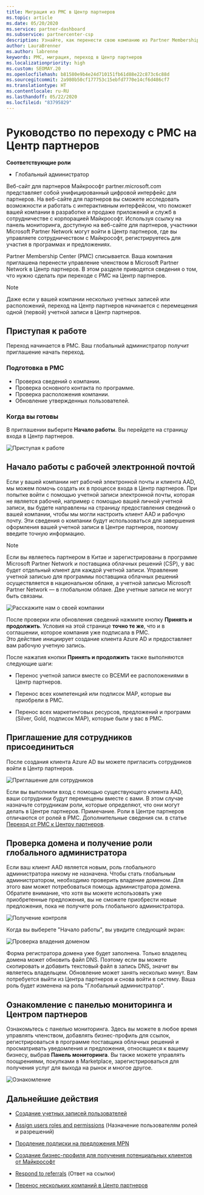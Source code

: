 ```yaml
---
title: Миграция из PMC в Центр партнеров
ms.topic: article
ms.date: 05/20/2020
ms.service: partner-dashboard
ms.subservice: partnercenter-csp
description: Узнайте, как перенести свою компанию из Partner Membership Center (PMC) в Центр партнеров.
author: LauraBrenner
ms.author: labrenne
keywords: PMC, миграция, переход в Центр партнеров
ms.localizationpriority: high
ms.custom: SEOMAY.20
ms.openlocfilehash: b81580e9b4e24d710151fb61d88e22c873c6c88d
ms.sourcegitcommit: 2a980b50cf177753c15ebfd7770e14cf6d486cf7
ms.translationtype: HT
ms.contentlocale: ru-RU
ms.lasthandoff: 05/22/2020
ms.locfileid: "83795829"
---
```

# <a name="guide-to-migrating-from-pmc-to-partner-center"></a>Руководство по переходу с PMC на Центр партнеров

**Соответствующие роли**

- Глобальный администратор

Веб-сайт для партнеров Майкрософт partner.microsoft.com представляет собой унифицированный цифровой интерфейс для партнеров. На веб-сайте для партнеров вы сможете исследовать возможности и работать с интерактивным интерфейсом, что поможет вашей компании в разработке и продаже приложений и служб в сотрудничестве с корпорацией Майкрософт. Используя ссылку на панель мониторинга, доступную на веб-сайте для партнеров, участники Microsoft Partner Network могут войти в Центр партнеров, где вы управляете сотрудничеством с Майкрософт, регистрируетесь для участия в программах и предложениях.

Partner Membership Center (PMC) списывается. Ваша компания приглашена перенести управление членством в Microsoft Partner Network в Центр партнеров. В этом разделе приводятся сведения о том, что нужно сделать при переходе с PMC на Центр партнеров.

>[!Note]
>Даже если у вашей компании несколько учетных записей или расположений, переход на Центр партнеров начинается с перемещения одной (первой) учетной записи в Центр партнеров.

## <a name="get-started"></a>Приступая к работе

Переход начинается в PMC. Ваш глобальный администратор получит приглашение начать переход.

### <a name="prepare-in-pmc"></a>Подготовка в PMC

- Проверка сведений о компании.
- Проверка основного контакта по программе.
- Проверка расположения компании.
- Обновление утвержденных пользователей.

### <a name="when-youre-ready"></a>Когда вы готовы

В приглашении выберите **Начало работы**. Вы перейдете на страницу входа в Центр партнеров.

![Приступая к работе](images/migration/getstarted.jpg)

## <a name="start-with-your-work-email"></a>Начало работы с рабочей электронной почтой

Если у вашей компании нет рабочей электронной почты и клиента AAD, мы можем помочь создать их в процессе входа в Центр партнеров. При попытке войти с помощью учетной записи электронной почты, которая не является рабочей, например с помощью вашей личной учетной записи, вы будете направлены на страницу предоставления сведений о вашей компании, чтобы мы могли настроить клиент AAD и рабочую почту. Эти сведения о компании будут использоваться для завершения оформления вашей учетной записи в Центре партнеров, поэтому введите точную информацию.

>[!Note]
>Если вы являетесь партнером в Китае и зарегистрированы в программе Microsoft Partner Network и поставщика облачных решений (CSP), у вас будет отдельный клиент для каждой учетной записи. Управление учетной записью для программы поставщика облачных решений осуществляется в национальном облаке, а учетной записью Microsoft Partner Network — в глобальном облаке. Две учетные записи не могут быть связаны.

![Расскажите нам о своей компании](images/migration/newtellusabout.png)

После проверки или обновления сведений нажмите кнопку **Принять и продолжить**.
Условия на этой странице **точно те же**, что и в соглашении, которое компания уже подписала в PMC.  
Это действие инициирует создание клиента Azure AD и предоставляет вам рабочую учетную запись.

После нажатия кнопки **Принять и продолжить** также выполняются следующие шаги:

- Перенос учетной записи вместе со ВСЕМИ ее расположениями в Центр партнеров.

- Перенос всех компетенций или подписок MAP, которые вы приобрели в PMC.

- Перенос всех маркетинговых ресурсов, предложений и программ (Silver, Gold, подписок MAP), которые были у вас в PMC.

## <a name="invite-employees-to-join-you"></a>Приглашение для сотрудников присоединиться

После создания клиента Azure AD вы можете пригласить сотрудников войти в Центр партнеров.

![Приглашение для сотрудников](images/migration/invite.png)

Если вы выполнили вход с помощью существующего клиента AAD, ваши сотрудники будут перемещены вместе с вами. В этом случае назначьте сотрудникам роли, которые определяют, что они могут делать в Центре партнеров. Примечание. Роли в Центре партнеров отличаются от ролей в PMC. Дополнительные сведения см. в статье [Переход от PMC к Центру партнеров](move-pmc-pc-map.md).

## <a name="verify-your-domain-and-become-a-global-admin"></a>Проверка домена и получение роли глобального администратора  

Если ваш клиент AAD является новым, роль глобального администратора никому не назначена. Чтобы стать глобальным администратором, необходимо проверить владение доменом. Для этого вам может потребоваться помощь администратора домена. Обратите внимание, что хотя вы можете использовать уже приобретенные предложения, вы не сможете приобрести новые предложения, пока не получите роль глобального администратора.

![Получение контроля](images/migration/takecontrol.png)

Когда вы выберете "Начало работы", вы увидите следующий экран:

![Проверка владения доменом](images/migration/verifytxt.png)

Форма регистратора домена уже будет заполнена. Только владелец домена может обновить файл DNS. Поэтому если вы можете скопировать и добавить текстовый файл в запись DNS, значит вы являетесь владельцем. Обновление может занять несколько минут. Вам потребуется выйти из Центра партнеров и снова войти в систему. Ваша роль будет изменена на роль "Глобальный администратор".

## <a name="get-acquainted-with-your-dashboard-and-partner-center"></a>Ознакомление с панелью мониторинга и Центром партнеров

Ознакомьтесь с панелью мониторинга. Здесь вы можете в любое время управлять членством, добавлять бизнес-профиль для ссылок, регистрироваться в программе поставщика облачных решений и просматривать уведомления и предложения, относящиеся к вашему бизнесу, выбрав **Панель мониторинга**. Вы также можете управлять поощрениями, покупками в Marketplace, зарегистрироваться для получения услуг для выхода на рынок и многое другое.  

![Ознакомление](images/migration/fre.png)

## <a name="next-steps"></a>Дальнейшие действия

- [Создание учетных записей пользователей](create-user-accounts-and-set-permissions.md)

- [Assign users roles and permissions](permissions-overview.md) (Назначение пользователям ролей и разрешений)

- [Продление подписки на предложения MPN](renew-mpn-offers.md)

- [Создание бизнес-профиля для получения потенциальных клиентов от Майкрософт](create-a-marketing-profile.md)

- [Respond to referrals](responding-to-referrals.md) (Ответ на ссылки)

- [Перенос нескольких компаний в Центр партнеров](move-multiple-companies.md)
